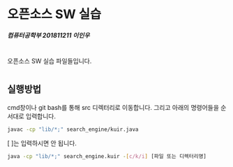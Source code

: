 # 오픈소스 SW 실습

##### 컴퓨터공학부 201811211 이인우
#
#
오픈소스 SW 실습 파일들입니다.

#
## 실행방법
cmd창이나 git bash를 통해 src 디렉터리로 이동합니다.
그리고 아래의 명령어들을 순서대로 입력합니다.

```sh
javac -cp "lib/*;" search_engine/kuir.java
```
[ ]는 입력하시면 안 됩니다.
```sh
java -cp "lib/*;" search_engine.kuir -[c/k/i] [파일 또는 디렉터리명]
```
